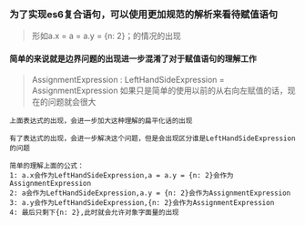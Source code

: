 ### 为了实现es6复合语句，可以使用更加规范的解析来看待赋值语句
> 形如a.x = a = a.y = {n: 2}；的情况的出现
#### 简单的来说就是边界问题的出现进一步混淆了对于赋值语句的理解工作
> AssignmentExpression : LeftHandSideExpression = AssignmentExpression
> 如果只是简单的使用以前的从右向左赋值的话，现在的问题就会很大

```
上面表达式的出现，会进一步加大这种理解的扁平化话的出现

有了表达式的出现，会进一步解决这个问题，但是会出现区分谁是LeftHandSideExpression的问题

简单的理解上面的公式：
1: a.x会作为LeftHandSideExpression,a = a.y = {n: 2}会作为AssignmentExpression
2: a会作为LeftHandSideExpression,a.y = {n: 2}会作为AssignmentExpression
3: a.y会作为LeftHandSideExpression,{n: 2}会作为AssignmentExpression
4: 最后只剩下{n: 2},此时就会允许对象字面量的出现
```



